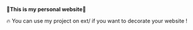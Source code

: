 🔴**This is my personal website**🔴

🔥 You can use my project on ext/ if you want to decorate your website !
